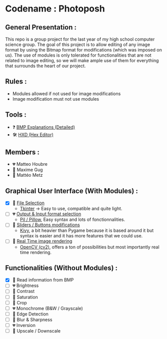 # Codename : Photoposh

## General Presentation :
This repo is a group project for the last year of my high school computer science group. 
The goal of this project is to allow editing of any image format by using the Bitmap format for modifications (which was imposed on us).
The use of modules is only tolerated for functionalities that are not related to image editing, so we will make ample use of them for everything that surrounds the heart of our project.

## Rules : 
-	Modules allowed if not used for image modifications
-	Image modification must not use modules

## Tools : 
- ❓ [BMP Explanations (Detailed)](https://en.wikipedia.org/wiki/BMP_file_format)
- 🛠️ [HXD (Hex Editor)](https://mh-nexus.de/en/downloads.php?product=HxD20)

## Members :
- 💔 Matteo Houbre
- 💛 Maxime Gug
- 💚 Mattéo Metz

## Graphical User Interface (With Modules) : 
- [x] 💛 [File Selection](https://stackoverflow.com/questions/3579568/choosing-a-file-in-python-with-simple-dialog)
    * [Tkinter](https://docs.python.org/fr/3/library/tkinter.html) -> Easy to use, compatible and quite light. 
- [ ] 💔 [Output & Input format selection](https://understandingdata.com/python-for-seo/converting-images-webp-python/)
    * [Pil / Pillow](https://pillow.readthedocs.io/en/stable/), Easy syntax and lots of fonctionnalities.
- [ ] 💚 [Sliders / Buttons modifications](https://kivy.org/#home)
    * [Kivy](https://kivy.org/#home), a bit heavier than Pygame because it is based around it but syntax is easier and it has more features that we could use.
- [ ] 💛 [Real Time image rendering](https://new.pythonforengineers.com/blog/image-and-video-processing-in-python/)
    * [OpenCV (cv2)](https://pypi.org/project/opencv-python/), offers a ton of possibilities but most importantly real time rendering. 

## Functionalities (Without Modules) :
-  [x] 💛 Read information from BMP
-	[ ] 💔 Brightness
-	[ ] 💚 Contrast
-	[ ] 💚 Saturation
-	[ ] 💛 Crop
-	[ ] 💔 Monochrome (B&W / Grayscale)
-	[ ] 💛 Edge Detection
-	[ ] 💚 Blur & Sharpness
-	[ ] 💔 Inversion
-  [ ] 💛 Upscale / Downscale
